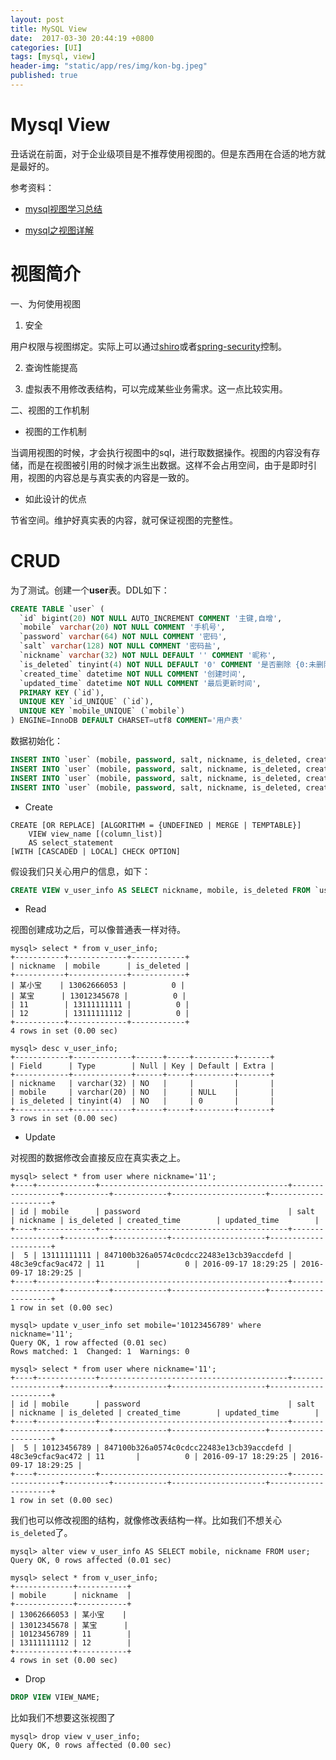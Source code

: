 ```yaml
---
layout: post
title: MySQL View 
date:  2017-03-30 20:44:19 +0800
categories: [UI]
tags: [mysql, view]
header-img: "static/app/res/img/kon-bg.jpeg"
published: true
---
```




# Mysql View

丑话说在前面，对于企业级项目是不推荐使用视图的。但是东西用在合适的地方就是最好的。

参考资料：

- [mysql视图学习总结](http://www.cnblogs.com/wangtao_20/archive/2011/02/24/1964276.html)

- [mysql之视图详解 ](http://blog.itpub.net/28194062/viewspace-772902/)

# 视图简介

一、为何使用视图

1. 安全

用户权限与视图绑定。实际上可以通过[shiro](http://shiro.apache.org/)或者[spring-security](http://projects.spring.io/spring-security/)控制。

2. 查询性能提高
 
3. 虚拟表不用修改表结构，可以完成某些业务需求。这一点比较实用。

二、视图的工作机制

- 视图的工作机制

当调用视图的时候，才会执行视图中的sql，进行取数据操作。视图的内容没有存储，而是在视图被引用的时候才派生出数据。这样不会占用空间，由于是即时引用，视图的内容总是与真实表的内容是一致的。

- 如此设计的优点

节省空间。维护好真实表的内容，就可保证视图的完整性。


# CRUD


为了测试。创建一个**user**表。DDL如下：

```sql
CREATE TABLE `user` (
  `id` bigint(20) NOT NULL AUTO_INCREMENT COMMENT '主键,自增',
  `mobile` varchar(20) NOT NULL COMMENT '手机号',
  `password` varchar(64) NOT NULL COMMENT '密码',
  `salt` varchar(128) NOT NULL COMMENT '密码盐',
  `nickname` varchar(32) NOT NULL DEFAULT '' COMMENT '昵称',
  `is_deleted` tinyint(4) NOT NULL DEFAULT '0' COMMENT '是否删除 {0:未删除, 1:已删除}',
  `created_time` datetime NOT NULL COMMENT '创建时间',
  `updated_time` datetime NOT NULL COMMENT '最后更新时间',
  PRIMARY KEY (`id`),
  UNIQUE KEY `id_UNIQUE` (`id`),
  UNIQUE KEY `mobile_UNIQUE` (`mobile`)
) ENGINE=InnoDB DEFAULT CHARSET=utf8 COMMENT='用户表'
```

数据初始化：

```sql
INSERT INTO `user` (mobile, password, salt, nickname, is_deleted, created_time, updated_time) VALUES ('13062666053', 'a7097b4e5fa3c1d1165e66b2d72a2d060f288d64', '649f6afc93874cf8', '某小宝', 0, '2016-09-17 14:08:38', '2016-09-17 14:08:38');
INSERT INTO `user` (mobile, password, salt, nickname, is_deleted, created_time, updated_time) VALUES ('13012345678', '67917009d2faccc292171bb16084d7410616cdcb', '7c3186569813f1c3', '某宝', 0, '2016-09-17 14:08:38', '2016-09-17 14:08:38');
INSERT INTO `user` (mobile, password, salt, nickname, is_deleted, created_time, updated_time) VALUES ('13111111111', '847100b326a0574c0cdcc22483e13cb39accdefd', '48c3e9cfac9ac472', '11', 0, '2016-09-17 18:29:25', '2016-09-17 18:29:25');
INSERT INTO `user` (mobile, password, salt, nickname, is_deleted, created_time, updated_time) VALUES ('13111111112', '1d4fe693d850b2e5de5f348c69bfe15a78249022', 'c1d2a40cd8db1a88', '12', 0, '2016-09-17 18:30:10', '2016-09-17 18:30:10')
```

- Create

```
CREATE [OR REPLACE] [ALGORITHM = {UNDEFINED | MERGE | TEMPTABLE}]
    VIEW view_name [(column_list)]
    AS select_statement
[WITH [CASCADED | LOCAL] CHECK OPTION]
```

假设我们只关心用户的信息，如下：

```sql
CREATE VIEW v_user_info AS SELECT nickname, mobile, is_deleted FROM `user`;
```

- Read

视图创建成功之后，可以像普通表一样对待。

```
mysql> select * from v_user_info;
+-----------+-------------+------------+
| nickname  | mobile      | is_deleted |
+-----------+-------------+------------+
| 某小宝    | 13062666053 |          0 |
| 某宝      | 13012345678 |          0 |
| 11        | 13111111111 |          0 |
| 12        | 13111111112 |          0 |
+-----------+-------------+------------+
4 rows in set (0.00 sec)

mysql> desc v_user_info;
+------------+-------------+------+-----+---------+-------+
| Field      | Type        | Null | Key | Default | Extra |
+------------+-------------+------+-----+---------+-------+
| nickname   | varchar(32) | NO   |     |         |       |
| mobile     | varchar(20) | NO   |     | NULL    |       |
| is_deleted | tinyint(4)  | NO   |     | 0       |       |
+------------+-------------+------+-----+---------+-------+
3 rows in set (0.00 sec)
```

- Update

对视图的数据修改会直接反应在真实表之上。

```
mysql> select * from user where nickname='11';
+----+-------------+------------------------------------------+------------------+----------+------------+---------------------+---------------------+
| id | mobile      | password                                 | salt             | nickname | is_deleted | created_time        | updated_time        |
+----+-------------+------------------------------------------+------------------+----------+------------+---------------------+---------------------+
|  5 | 13111111111 | 847100b326a0574c0cdcc22483e13cb39accdefd | 48c3e9cfac9ac472 | 11       |          0 | 2016-09-17 18:29:25 | 2016-09-17 18:29:25 |
+----+-------------+------------------------------------------+------------------+----------+------------+---------------------+---------------------+
1 row in set (0.00 sec)

mysql> update v_user_info set mobile='10123456789' where nickname='11';
Query OK, 1 row affected (0.01 sec)
Rows matched: 1  Changed: 1  Warnings: 0

mysql> select * from user where nickname='11';
+----+-------------+------------------------------------------+------------------+----------+------------+---------------------+---------------------+
| id | mobile      | password                                 | salt             | nickname | is_deleted | created_time        | updated_time        |
+----+-------------+------------------------------------------+------------------+----------+------------+---------------------+---------------------+
|  5 | 10123456789 | 847100b326a0574c0cdcc22483e13cb39accdefd | 48c3e9cfac9ac472 | 11       |          0 | 2016-09-17 18:29:25 | 2016-09-17 18:29:25 |
+----+-------------+------------------------------------------+------------------+----------+------------+---------------------+---------------------+
1 row in set (0.00 sec)
```


我们也可以修改视图的结构，就像修改表结构一样。比如我们不想关心`is_deleted`了。

```
mysql> alter view v_user_info AS SELECT mobile, nickname FROM user;
Query OK, 0 rows affected (0.01 sec)

mysql> select * from v_user_info;
+-------------+-----------+
| mobile      | nickname  |
+-------------+-----------+
| 13062666053 | 某小宝    |
| 13012345678 | 某宝      |
| 10123456789 | 11        |
| 13111111112 | 12        |
+-------------+-----------+
4 rows in set (0.00 sec)
```

- Drop

```sql
DROP VIEW VIEW_NAME;
```

比如我们不想要这张视图了

```
mysql> drop view v_user_info;
Query OK, 0 rows affected (0.00 sec)
```






















